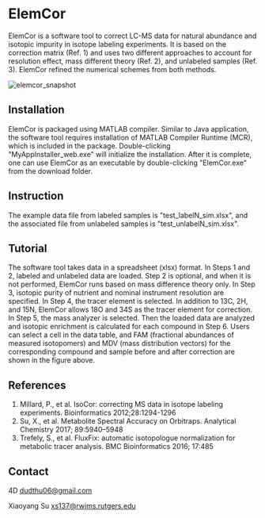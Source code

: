 # ElemCor

ElemCor is a software tool to correct LC-MS data for natural abundance and isotopic impurity in isotope labeling experiments. It is based on the correction matrix (Ref. 1) and uses two different approaches to account for resolution effect, mass different theory (Ref. 2), and unlabeled samples (Ref. 3). ElemCor refined the numerical schemes from both methods. 

![elemcor_snapshot](https://user-images.githubusercontent.com/15344717/39780053-bea204ec-52d0-11e8-9e74-e71091154081.jpg)


## Installation

ElemCor is packaged using MATLAB compiler. Similar to Java application, the software tool requires installation of MATLAB Compiler Runtime (MCR), which is included in the package. Double-clicking "MyAppInstaller_web.exe" will initialize the installation. After it is complete, one can use ElemCor as an executable by double-clicking "ElemCor.exe" from the download folder.  

## Instruction

The example data file from labeled samples is "test_labelN_sim.xlsx", and the associated file from unlabeled samples is "test_unlabelN_sim.xlsx".

## Tutorial

The software tool takes data in a spreadsheet (xlsx) format. In Steps 1 and 2, labeled and unlabeled data are loaded. Step 2 is optional, and when it is not performed, ElemCor runs based on mass difference theory only. In Step 3, isotopic purity of nutrient and nominal instrument resolution are specified. In Step 4, the tracer element is selected. In addition to 13C, 2H, and 15N, ElemCor allows 18O and 34S as the tracer element for correction. In Step 5, the mass analyzer is selected. Then the loaded data are analyzed and isotopic enrichment is calculated for each compound in Step 6. Users can select a cell in the data table, and FAM (fractional abundances of measured isotopomers) and MDV (mass distribution vectors) for the corresponding compound and sample before and after correction are shown in the figure above.

## References
1. Millard, P., et al. IsoCor: correcting MS data in isotope labeling experiments. Bioinformatics 2012;28:1294-1296
2. Su, X., et al. Metabolite Spectral Accuracy on Orbitraps. Analytical Chemistry 2017; 89:5940–5948
3. Trefely, S., et al. FluxFix: automatic isotopologue normalization for metabolic tracer analysis. BMC Bioinformatics 2016; 17:485

## Contact
4D
dudthu06@gmail.com

Xiaoyang Su
xs137@rwjms.rutgers.edu
